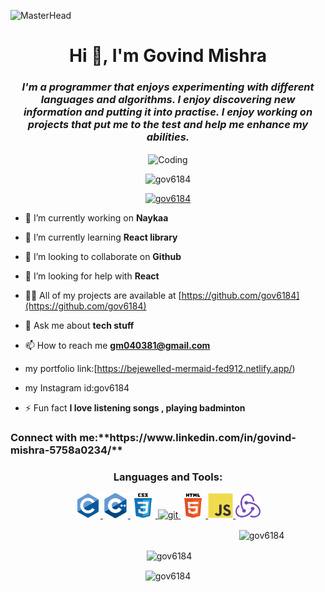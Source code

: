 ![MasterHead](https://1.bp.blogspot.com/-7A4WynwLsMw/XbBpCXG8fHI/AAAAAAAAMt4/uOa1bpLskYgrwGbllhSu2SDj_Mig8SXJQCLcBGAsYHQ/s1600/2000_600px.gif)
<h1 align="center">Hi 👋, I'm Govind Mishra</h1>
<h3 align="center" style="font-style: italic;">I'm a programmer that enjoys experimenting with different languages and algorithms.
I enjoy discovering new information and putting it into practise.
I enjoy working on projects that put me to the test and help me enhance my abilities.</h3>
<div align="center"><img align="center" alt="Coding" width="400"src="https://cdn.dribbble.com/users/1162077/screenshots/3848914/programmer.gif"/></div>


<p align="center"> <img src="https://komarev.com/ghpvc/?username=gov6184&label=Profile%20views&color=0e75b6&style=flat" alt="gov6184" /> </p>

<p align="center"> <a href="https://github.com/ryo-ma/github-profile-trophy"><img src="https://github-profile-trophy.vercel.app/?username=gov6184" alt="gov6184" /></a> </p>

- 🔭 I’m currently working on **Naykaa**

- 🌱 I’m currently learning **React library**

- 👯 I’m looking to collaborate on **Github**

- 🤝 I’m looking for help with **React**

- 👨‍💻 All of my projects are available at [https://github.com/gov6184](https://github.com/gov6184)

- 💬 Ask me about **tech stuff**

- 📫 How to reach me **gm040381@gmail.com**

- my portfolio link:[https://bejewelled-mermaid-fed912.netlify.app/)
- my Instagram id:gov6184 

- ⚡ Fun fact **I love listening songs , playing badminton**

<h3 align="left">Connect with me:**https://www.linkedin.com/in/govind-mishra-5758a0234/** </h3>
<p align="left">
</p>
   
<h3 align="center">Languages and Tools:</h3>
<p align="center"> <a href="https://www.cprogramming.com/" target="_blank" rel="noreferrer"> <img src="https://raw.githubusercontent.com/devicons/devicon/master/icons/c/c-original.svg" alt="c" width="40" height="40"/> </a> <a href="https://www.w3schools.com/cpp/" target="_blank" rel="noreferrer"> <img src="https://raw.githubusercontent.com/devicons/devicon/master/icons/cplusplus/cplusplus-original.svg" alt="cplusplus" width="40" height="40"/> </a> <a href="https://www.w3schools.com/css/" target="_blank" rel="noreferrer"> <img src="https://raw.githubusercontent.com/devicons/devicon/master/icons/css3/css3-original-wordmark.svg" alt="css3" width="40" height="40"/> </a> <a href="https://git-scm.com/" target="_blank" rel="noreferrer"> <img src="https://www.vectorlogo.zone/logos/git-scm/git-scm-icon.svg" alt="git" width="40" height="40"/> </a> <a href="https://www.w3.org/html/" target="_blank" rel="noreferrer"> <img src="https://raw.githubusercontent.com/devicons/devicon/master/icons/html5/html5-original-wordmark.svg" alt="html5" width="40" height="40"/> </a> <a href="https://developer.mozilla.org/en-US/docs/Web/JavaScript" target="_blank" rel="noreferrer"> <img src="https://raw.githubusercontent.com/devicons/devicon/master/icons/javascript/javascript-original.svg" alt="javascript" width="40" height="40"/> </a> <a href="https://redux.js.org" target="_blank" rel="noreferrer"> <img src="https://raw.githubusercontent.com/devicons/devicon/master/icons/redux/redux-original.svg" alt="redux" width="40" height="40"/> </a> </p>

<p align="center"><img align="center" style="margin-left:300px;" src="https://github-readme-stats.vercel.app/api/top-langs?username=gov6184&show_icons=true&locale=en&layout=compact" alt="gov6184" /></p>

<p  align="center">&nbsp;<img align="center" src="https://github-readme-stats.vercel.app/api?username=gov6184&show_icons=true&locale=en" alt="gov6184" /></p>

<p  align="center"><img align="center" src="https://github-readme-streak-stats.herokuapp.com/?user=gov6184&" alt="gov6184" /></p>
